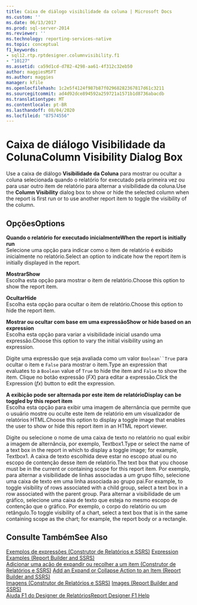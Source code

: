 ```yaml
---
title: Caixa de diálogo visibilidade da coluna | Microsoft Docs
ms.custom: ''
ms.date: 06/13/2017
ms.prod: sql-server-2014
ms.reviewer: ''
ms.technology: reporting-services-native
ms.topic: conceptual
f1_keywords:
- sql12.rtp.rptdesigner.columnvisibility.f1
- "10127"
ms.assetid: ca59d1cd-d782-4298-aa61-4f312c32eb50
author: maggiesMSFT
ms.author: maggies
manager: kfile
ms.openlocfilehash: 1c2e5f4124f987b87f02968282367817d61c3211
ms.sourcegitcommit: ad4d92dce894592a259721a1571b1d8736abacdb
ms.translationtype: MT
ms.contentlocale: pt-BR
ms.lasthandoff: 08/04/2020
ms.locfileid: "87574556"
---
```

# <a name="column-visibility-dialog-box"></a><span data-ttu-id="f0719-102">Caixa de diálogo Visibilidade da Coluna</span><span class="sxs-lookup"><span data-stu-id="f0719-102">Column Visibility Dialog Box</span></span>
  <span data-ttu-id="f0719-103">Use a caixa de diálogo **Visibilidade da Coluna** para mostrar ou ocultar a coluna selecionada quando o relatório for executado pela primeira vez ou para usar outro item de relatório para alternar a visibilidade da coluna.</span><span class="sxs-lookup"><span data-stu-id="f0719-103">Use the **Column Visibility** dialog box to show or hide the selected column when the report is first run or to use another report item to toggle the visibility of the column.</span></span>  
  
## <a name="options"></a><span data-ttu-id="f0719-104">Opções</span><span class="sxs-lookup"><span data-stu-id="f0719-104">Options</span></span>  
 <span data-ttu-id="f0719-105">**Quando o relatório for executado inicialmente**</span><span class="sxs-lookup"><span data-stu-id="f0719-105">**When the report is initially run**</span></span>  
 <span data-ttu-id="f0719-106">Selecione uma opção para indicar como o item de relatório é exibido inicialmente no relatório.</span><span class="sxs-lookup"><span data-stu-id="f0719-106">Select an option to indicate how the report item is initially displayed in the report.</span></span>  
  
 <span data-ttu-id="f0719-107">**Mostrar**</span><span class="sxs-lookup"><span data-stu-id="f0719-107">**Show**</span></span>  
 <span data-ttu-id="f0719-108">Escolha esta opção para mostrar o item de relatório.</span><span class="sxs-lookup"><span data-stu-id="f0719-108">Choose this option to show the report item.</span></span>  
  
 <span data-ttu-id="f0719-109">**Ocultar**</span><span class="sxs-lookup"><span data-stu-id="f0719-109">**Hide**</span></span>  
 <span data-ttu-id="f0719-110">Escolha esta opção para ocultar o item de relatório.</span><span class="sxs-lookup"><span data-stu-id="f0719-110">Choose this option to hide the report item.</span></span>  
  
 <span data-ttu-id="f0719-111">**Mostrar ou ocultar com base em uma expressão**</span><span class="sxs-lookup"><span data-stu-id="f0719-111">**Show or hide based on an expression**</span></span>  
 <span data-ttu-id="f0719-112">Escolha esta opção para variar a visibilidade inicial usando uma expressão.</span><span class="sxs-lookup"><span data-stu-id="f0719-112">Choose this option to vary the initial visibility using an expression.</span></span>  
  
 <span data-ttu-id="f0719-113">Digite uma expressão que seja avaliada como um valor `Boolean``True` para ocultar o item e `False` para mostrar o item.</span><span class="sxs-lookup"><span data-stu-id="f0719-113">Type an expression that evaluates to a `Boolean` value of `True` to hide the item and `False` to show the item.</span></span> <span data-ttu-id="f0719-114">Clique no botão expressão (*FX*) para editar a expressão.</span><span class="sxs-lookup"><span data-stu-id="f0719-114">Click the Expression (*fx*) button to edit the expression.</span></span>  
  
 <span data-ttu-id="f0719-115">**A exibição pode ser alternada por este item de relatório**</span><span class="sxs-lookup"><span data-stu-id="f0719-115">**Display can be toggled by this report item**</span></span>  
 <span data-ttu-id="f0719-116">Escolha esta opção para exibir uma imagem de alternância que permite que o usuário mostre ou oculte este item de relatório em um visualizador de relatórios HTML.</span><span class="sxs-lookup"><span data-stu-id="f0719-116">Choose this option to display a toggle image that enables the user to show or hide this report item in an HTML report viewer.</span></span>  
  
 <span data-ttu-id="f0719-117">Digite ou selecione o nome de uma caixa de texto no relatório no qual exibir a imagem de alternância, por exemplo, Textbox1.</span><span class="sxs-lookup"><span data-stu-id="f0719-117">Type or select the name of a text box in the report in which to display a toggle image; for example, Textbox1.</span></span> <span data-ttu-id="f0719-118">A caixa de texto escolhida deve estar no escopo atual ou no escopo de contenção desse item de relatório.</span><span class="sxs-lookup"><span data-stu-id="f0719-118">The text box that you choose must be in the current or containing scope for this report item.</span></span> <span data-ttu-id="f0719-119">Por exemplo, para alternar a visibilidade de linhas associadas a um grupo filho, selecione uma caixa de texto em uma linha associada ao grupo pai.</span><span class="sxs-lookup"><span data-stu-id="f0719-119">For example, to toggle visibility of rows associated with a child group, select a text box in a row associated with the parent group.</span></span> <span data-ttu-id="f0719-120">Para alternar a visibilidade de um gráfico, selecione uma caixa de texto que esteja no mesmo escopo de contenção que o gráfico. Por exemplo, o corpo do relatório ou um retângulo.</span><span class="sxs-lookup"><span data-stu-id="f0719-120">To toggle visibility of a chart, select a text box that is in the same containing scope as the chart; for example, the report body or a rectangle.</span></span>  
  
## <a name="see-also"></a><span data-ttu-id="f0719-121">Consulte Também</span><span class="sxs-lookup"><span data-stu-id="f0719-121">See Also</span></span>  
 <span data-ttu-id="f0719-122">[Exemplos de expressões &#40;Construtor de Relatórios e SSRS&#41;](report-design/expression-examples-report-builder-and-ssrs.md) </span><span class="sxs-lookup"><span data-stu-id="f0719-122">[Expression Examples &#40;Report Builder and SSRS&#41;](report-design/expression-examples-report-builder-and-ssrs.md) </span></span>  
 <span data-ttu-id="f0719-123">[Adicionar uma ação de expandir ou recolher a um item &#40;Construtor de Relatórios e SSRS&#41;](report-design/add-an-expand-or-collapse-action-to-an-item-report-builder-and-ssrs.md) </span><span class="sxs-lookup"><span data-stu-id="f0719-123">[Add an Expand or Collapse Action to an Item &#40;Report Builder and SSRS&#41;](report-design/add-an-expand-or-collapse-action-to-an-item-report-builder-and-ssrs.md) </span></span>  
 <span data-ttu-id="f0719-124">[Imagens &#40;Construtor de Relatórios e SSRS&#41;](report-design/images-report-builder-and-ssrs.md) </span><span class="sxs-lookup"><span data-stu-id="f0719-124">[Images &#40;Report Builder and SSRS&#41;](report-design/images-report-builder-and-ssrs.md) </span></span>  
 [<span data-ttu-id="f0719-125">Ajuda F1 do Designer de Relatórios</span><span class="sxs-lookup"><span data-stu-id="f0719-125">Report Designer F1 Help</span></span>](tools/report-designer-f1-help.md)  
  
  
